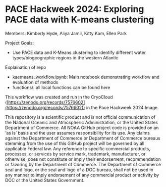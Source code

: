 # PACE Hackweek 2024: Exploring PACE data with K-means clustering

Members: Kimberly Hyde, Aliya Jamil, Kitty Kam, Ellen Park

Project Goals:
- Use PACE data and K-Means clustering to identify different water types/biogeographic regions in the western Atlantic

Explaination of repo
- kaemeans_workflow.ipynb: Main notebook demonstrating workflow and evaluation of methods
- functions/: all local functions can be found here

This workflow was created and run in the CryoCloud ([https://zenodo.org/records/7576602](https://zenodo.org/records/7576602)) in the Pace Hackweek 2024 Image.

This repository is a scientific product and is not official communication of the National Oceanic and Atmospheric Administration, or the United States Department of Commerce. All NOAA GitHub project code is provided on an ‘as is’ basis and the user assumes responsibility for its use. Any claims against the Department of Commerce or Department of Commerce bureaus stemming from the use of this GitHub project will be governed by all applicable Federal law. Any reference to specific commercial products, processes, or services by service mark, trademark, manufacturer, or otherwise, does not constitute or imply their endorsement, recommendation or favoring by the Department of Commerce. The Department of Commerce seal and logo, or the seal and logo of a DOC bureau, shall not be used in any manner to imply endorsement of any commercial product or activity by DOC or the United States Government.
